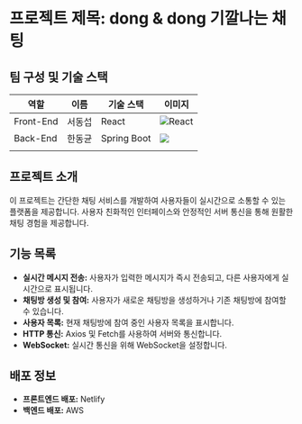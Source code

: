 # 프로젝트 제목: dong & dong 기깔나는 채팅

## 팀 구성 및 기술 스택

| 역할           | 이름     | 기술 스택            | 이미지                          |
|----------------|----------|---------------------|---------------------------------|
| Front-End      | 서동섭   | React               | <img src="https://img.shields.io/badge/react-61DAFB?style=for-the-badge&logo=react&logoColor=black" alt="React">   |
| Back-End       | 한동균   | Spring Boot         | <img src="https://img.shields.io/badge/Spring-6DB33F?style=for-the-badge&logo=Spring&logoColor=white"> |
|                |       


## 프로젝트 소개
이 프로젝트는 간단한 채팅 서비스를 개발하여 사용자들이 실시간으로 소통할 수 있는 플랫폼을 제공합니다. 사용자 친화적인 인터페이스와 안정적인 서버 통신을 통해 원활한 채팅 경험을 제공합니다.



## 기능 목록
- **실시간 메시지 전송:** 사용자가 입력한 메시지가 즉시 전송되고, 다른 사용자에게 실시간으로 표시됩니다.
- **채팅방 생성 및 참여:** 사용자가 새로운 채팅방을 생성하거나 기존 채팅방에 참여할 수 있습니다.
- **사용자 목록:** 현재 채팅방에 참여 중인 사용자 목록을 표시합니다.
- **HTTP 통신:** Axios 및 Fetch를 사용하여 서버와 통신합니다.
- **WebSocket:** 실시간 통신을 위해 WebSocket을 설정합니다.




## 배포 정보
- **프론트엔드 배포:** Netlify
- **백엔드 배포:** AWS


